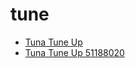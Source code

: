# tune

 * [Tuna Tune Up](../../index/t/tuna-tune-up-51188020.json)
 * [Tuna Tune Up 51188020](../../index/t/tuna-tune-up-51188020.json)
